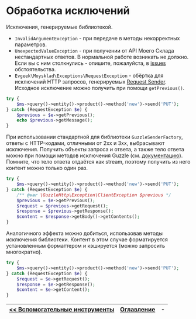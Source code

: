 # Обработка исключений

Исключения, генерируемые библиотекой.

* `InvalidArgumentException` - при передаче в методы некорректных параметров.
* `UnexpectedValueException` - при получении от API Моего Склада нестандартных ответов. В нормальной работе возникать не должно. Если вы с ним столкнулись - опишите, пожалуйста, в [issues](https://github.com/evgeek/moysklad/issues) обстоятельства.
* `Evgeek\Moysklad\Exceptions\RequestException` - обёртка для исключений HTTP запросов, генерируемых [Request Sender](/docs/setup.md#requestsenderfactory). Исходное исключение можно получить при помощи `getPrevious()`.

```php
try {
    $ms->query()->entity()->product()->method('new')->send('PUT');
} catch (RequestException $e) {
    $previous = $e->getPrevious();
    echo $previous->getMessage();
}
```

При использовании стандартной для библиотеки `GuzzleSenderFactory`, ответы с HTTP-кодами, отличными от 2xx и 3xx, выбрасывают исключения. Получить объекты запроса и ответа, а также тело ответа можно при помощи методов исключения Guzzle (см. [документацию](https://docs.guzzlephp.org/en/stable/quickstart.html)). Помните, что тело ответа отдаётся как stream, поэтому получить из него контент можно только один раз.

```php
try {
    $ms->query()->entity()->product()->method('new')->send('PUT');
} catch (RequestException $e) {
    /** @var \GuzzleHttp\Exception\ClientException $previous */
    $previous = $e->getPrevious();
    $request = $previous->getRequest();
    $response = $previous->getResponse();
    $content = $response->getBody()->getContents();
}
```

Аналогичного эффекта можно добиться, использовав методы исключения библиотеки. Контент в этом случае форматируется установленным форматтером и кэшируется (можно запросить многократно).

```php
try {
    $ms->query()->entity()->product()->method('new')->send('PUT');
} catch (RequestException $e) {
    $request = $e->getRequest();
    $response = $e->getResponse();
    $content = $e->getContent();
}
```

| [<< Вспомогательные инструменты](/docs/tools.md) | [Оглавление](/docs/index.md) | - |
|:-------------------------------------------------|:----------------------------:|--:|